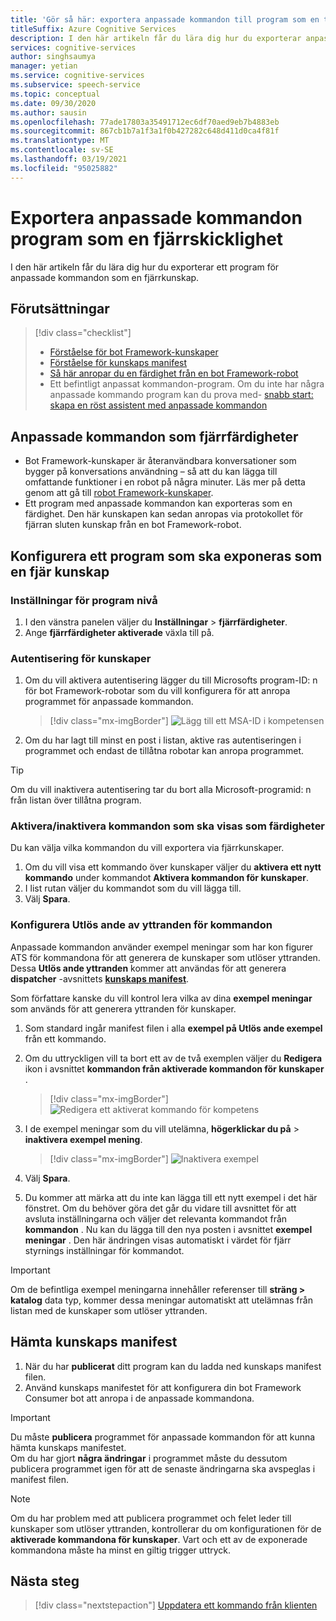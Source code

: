 ```yaml
---
title: 'Gör så här: exportera anpassade kommandon till program som en tjänst för en fjärran sluten kunskaps tal'
titleSuffix: Azure Cognitive Services
description: I den här artikeln får du lära dig hur du exporterar anpassade kommandon till program som en färdighet
services: cognitive-services
author: singhsaumya
manager: yetian
ms.service: cognitive-services
ms.subservice: speech-service
ms.topic: conceptual
ms.date: 09/30/2020
ms.author: sausin
ms.openlocfilehash: 77ade17803a35491712ec6df70aed9eb7b4883eb
ms.sourcegitcommit: 867cb1b7a1f3a1f0b427282c648d411d0ca4f81f
ms.translationtype: MT
ms.contentlocale: sv-SE
ms.lasthandoff: 03/19/2021
ms.locfileid: "95025882"
---
```

# <a name="export-custom-commands-application-as-a-remote-skill"></a>Exportera anpassade kommandon program som en fjärrskicklighet

I den här artikeln får du lära dig hur du exporterar ett program för anpassade kommandon som en fjärrkunskap.

## <a name="prerequisites"></a>Förutsättningar
> [!div class="checklist"]
> * [Förståelse för bot Framework-kunskaper](/azure/bot-service/skills-conceptual)
> * [Förståelse för kunskaps manifest](https://aka.ms/speech/cc-skill-manifest)
> * [Så här anropar du en färdighet från en bot Framework-robot](/azure/bot-service/skills-about-skill-consumers)
> * Ett befintligt anpassat kommandon-program. Om du inte har några anpassade kommando program kan du prova med- [snabb start: skapa en röst assistent med anpassade kommandon](quickstart-custom-commands-application.md)

## <a name="custom-commands-as-remote-skills"></a>Anpassade kommandon som fjärrfärdigheter
* Bot Framework-kunskaper är återanvändbara konversationer som bygger på konversations användning – så att du kan lägga till omfattande funktioner i en robot på några minuter. Läs mer på detta genom att gå till [robot Framework-kunskaper](https://microsoft.github.io/botframework-solutions/overview/skills/).
* Ett program med anpassade kommandon kan exporteras som en färdighet. Den här kunskapen kan sedan anropas via protokollet för fjärran sluten kunskap från en bot Framework-robot.

## <a name="configure-an-application-to-be-exposed-as-a-remote-skill"></a>Konfigurera ett program som ska exponeras som en fjär kunskap

### <a name="application-level-settings"></a>Inställningar för program nivå
1. I den vänstra panelen väljer du **Inställningar**  >  **fjärrfärdigheter**.
1. Ange **fjärrfärdigheter aktiverade** växla till på.

### <a name="authentication-to-skills"></a>Autentisering för kunskaper
1. Om du vill aktivera autentisering lägger du till Microsofts program-ID: n för bot Framework-robotar som du vill konfigurera för att anropa programmet för anpassade kommandon.
      > [!div class="mx-imgBorder"]
      > ![Lägg till ett MSA-ID i kompetensen](media/custom-commands/skill-add-msa-id.png)

1. Om du har lagt till minst en post i listan, aktive ras autentiseringen i programmet och endast de tillåtna robotar kan anropa programmet.
> [!TIP]
>  Om du vill inaktivera autentisering tar du bort alla Microsoft-programid: n från listan över tillåtna program. 

 ### <a name="enabledisable-commands-to-be-exposed-as-skills"></a>Aktivera/inaktivera kommandon som ska visas som färdigheter

Du kan välja vilka kommandon du vill exportera via fjärrkunskaper.

1. Om du vill visa ett kommando över kunskaper väljer du **aktivera ett nytt kommando** under kommandot **Aktivera kommandon för kunskaper**.
1. I list rutan väljer du kommandot som du vill lägga till.
1. Välj **Spara**.

### <a name="configure-triggering-utterances-for-commands"></a>Konfigurera Utlös ande av yttranden för kommandon
Anpassade kommandon använder exempel meningar som har kon figurer ATS för kommandona för att generera de kunskaper som utlöser yttranden. Dessa **Utlös ande yttranden** kommer att användas för att generera **dispatcher** -avsnittets [**kunskaps manifest**](https://microsoft.github.io/botframework-solutions/skills/handbook/manifest/).

Som författare kanske du vill kontrol lera vilka av dina **exempel meningar** som används för att generera yttranden för kunskaper.
1. Som standard ingår manifest filen i alla **exempel på Utlös ande exempel** från ett kommando.
1. Om du uttryckligen vill ta bort ett av de två exemplen väljer du **Redigera** ikon i avsnittet **kommandon från aktiverade kommandon för kunskaper** .
    > [!div class="mx-imgBorder"]
    > ![Redigera ett aktiverat kommando för kompetens](media/custom-commands/skill-edit-enabled-command.png)

1. I de exempel meningar som du vill utelämna, **högerklickar du på**  >  **inaktivera exempel mening**.
    > [!div class="mx-imgBorder"]
    > ![Inaktivera exempel](media/custom-commands/skill-disable-example-sentences.png)

1. Välj **Spara**.
1. Du kommer att märka att du inte kan lägga till ett nytt exempel i det här fönstret. Om du behöver göra det går du vidare till avsnittet för att avsluta inställningarna och väljer det relevanta kommandot från **kommandon** . Nu kan du lägga till den nya posten i avsnittet **exempel meningar** . Den här ändringen visas automatiskt i värdet för fjärr styrnings inställningar för kommandot.

> [!IMPORTANT]
> Om de befintliga exempel meningarna innehåller referenser till **sträng > katalog** data typ, kommer dessa meningar automatiskt att utelämnas från listan med de kunskaper som utlöser yttranden. 

## <a name="download-skill-manifest"></a>Hämta kunskaps manifest
1. När du har **publicerat** ditt program kan du ladda ned kunskaps manifest filen.
1. Använd kunskaps manifestet för att konfigurera din bot Framework Consumer bot att anropa i de anpassade kommandona.
> [!IMPORTANT]
> Du måste **publicera** programmet för anpassade kommandon för att kunna hämta kunskaps manifestet. </br>
> Om du har gjort **några ändringar** i programmet måste du dessutom publicera programmet igen för att de senaste ändringarna ska avspeglas i manifest filen.

> [!NOTE]
> Om du har problem med att publicera programmet och felet leder till kunskaper som utlöser yttranden, kontrollerar du om konfigurationen för de **aktiverade kommandona för kunskaper**. Vart och ett av de exponerade kommandona måste ha minst en giltig trigger uttryck.


## <a name="next-steps"></a>Nästa steg

> [!div class="nextstepaction"]
> [Uppdatera ett kommando från klienten](./how-to-custom-commands-update-command-from-client.md)
